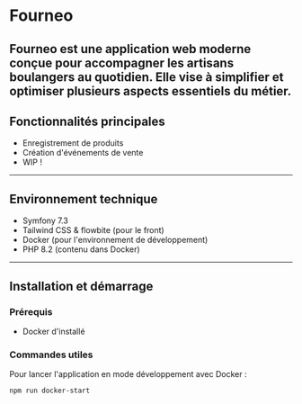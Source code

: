 # Fourneo

Fourneo est une application web moderne conçue pour accompagner les artisans boulangers au quotidien. Elle vise à simplifier et optimiser plusieurs aspects essentiels du métier.
---

## Fonctionnalités principales

- Enregistrement de produits
- Création d'événements de vente
- WIP !

---

## Environnement technique

- Symfony 7.3
- Tailwind CSS & flowbite (pour le front)
- Docker (pour l'environnement de développement)
- PHP 8.2 (contenu dans Docker)

---

## Installation et démarrage

### Prérequis

- Docker d'installé

### Commandes utiles

Pour lancer l'application en mode développement avec Docker :

```bash
npm run docker-start
